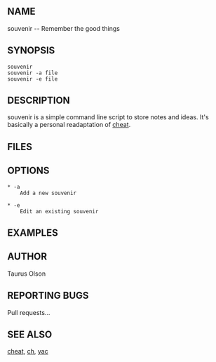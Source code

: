 ## NAME

souvenir -- Remember the good things 

## SYNOPSIS

    souvenir
    souvenir -a file
    souvenir -e file

## DESCRIPTION

souvenir is a simple command line script to store notes and ideas. It's
basically a personal readaptation of [cheat](http://github.com/defunkt/cheat).

## FILES

## OPTIONS

    * -a
        Add a new souvenir 

    * -e
        Edit an existing souvenir

## EXAMPLES

## AUTHOR

Taurus Olson

## REPORTING BUGS

Pull requests...

## SEE ALSO

[cheat](http://github.com/defunkt/cheat),
[ch](http://github.com/visionmedia/ch), 
[yac](http://github.com/jinzhu/yac) 
